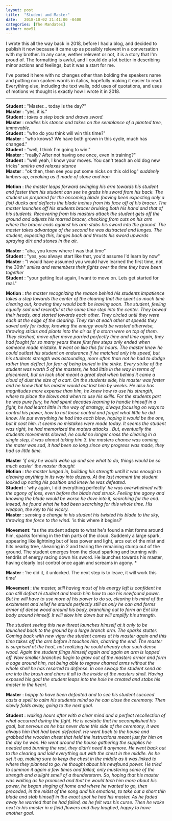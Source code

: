 ```yaml
---
layout: post
title:  "Student and Master"
date:   2018-10-02 21:41:00 -0400
categories: [The Mandates]
author: mov51
---
```

I wrote this all the way back in 2018, before I had a blog, and decided to publish it now because it came up as possibly relevent in a conversation with my brother. In any case, wether relevent or not, it is a story that I'm proud of. The formatting is awful, and I could do a lot better in describing minor actions and feelings, but it was a start for me.  

I've posted it here with no changes other than bolding the speakers name and putting non spoken words in italics, hopefully making it easier to read. Everything else, including the text walls, odd uses of quotations, and uses of motions vs thought is exactly how I wrote it in 2018. 

---

**Student** : "Master… today is the day?"  
**Master** : "yes, it is."  
**Student** : *takes a step back and draws sword.*  
**Master** : *readies his stance and takes on the semblance of a planted tree, immovable.*  
**Student** : "who do you think will win this time?"  
**Master** : "who knows? We have both grown in this cycle, much has changed."  
**Student** : "well, I think I'm going to win."  
**Master** : "really? After not having one once, even in training?"  
**Student** : "well yeah, I know your moves. You can't teach an old dog new tricks" *smirks and relaxes stance*  
**Master** : "ok then, then see you put some nicks on this old log" *suddenly limbers up, creaking as if made of stone and iron*  

**Motion** : *the master leaps forward swinging his arm towards his student and faster than his student can see he grabs his sword from his back. The student un prepared for the oncoming blade (having been expecting only a fist) ducks and deflects the blade inches from his face off of his bracer. The master launches off his students bracer bruising both his hand and that of his students. Recovering from his masters attack the student gets off the ground and adjusts his marred bracer, checking from cuts on his arm where the bracer ends against his arm stabs his sword into the ground. The master takes advantage of the second he was distracted and lunges. The student, expecting this, lunges back and thrusts his sword upwards spraying dirt and stones in the air.*

**Master** : "aha, you knew where I was that time"  
**Student** : "yes, you always start like that, you'd assume I'd learn by now"  
**Master** : "I would have assumed you would have learned the first time, not the 30th" *smiles and remembers their fights over the time they have been together*  
**Student** : "your getting lost again, I want to move on. Lets get started for real."  

**Motion** : *the master recognizing the reason behind his students impatience takes a step towards the center of the clearing that the spent so much time clearing out, knowing they would both be leaving soon. The student, feeling equally sad and resentful at the same time step into the center. They bowed their heads, and started towards each other. They circled until they were each at the edge of the clearing. They ran at each other at speeds they saved only for today, knowing the energy would be wasted otherwise, throwing sticks and plants into the air as if a storm were on top of them. They clashed, move after move parried perfectly time and time again, they had fought for so many years these first few steps only ended when someone made mistake. It went on like this for hours. The master knew he could outlast his student on endurance if he matched only his speed, but his students strength was astounding, more often than not he had to dodge rather than deflect for fear of being buried in the strike. Every strike of the student was worth 5 of the masters, he had little in the way in terms of placement, but on luck shot meant a great deal when behind it came a cloud of dust the size of a cart. On the students side, his master was faster and he knew that his master would out last him by weeks. He also has magnitudes more expense than him, he knew how to use his strength, where to place the blows and when to use his skills. For the students part he was pure fury, he had spent decades learning to handle himself in a fight, he had learnt little in the way of strategy, always focusing on ways to control his power, how to not loose control and forget what little he did know. He put everything he had into each blow, hoping it would be the one, but it cost him. It seems no mistakes were made today. It seems the student was right, he had memorized the maters attacks . But, eventually the students movements slowed, he could no longer cross the clearing in a single step, it was almost taking him 3. the masters chance was coming, the mater was sad, it had been so long since any progress was made, they had so little time.*

**Master** *'if only he would wake up and see what to do, things would be so much easier' the master thought*  
**Motion** : *the master lunged in, building his strength untill it was enough to cleaving anything in its way into dozens. At the last moment the student looked up noting his position and knew he was defeated.*  
**Student** : 'why again, I did everything perfectly' *he was overwhelmed with the agony of loss, even before the blade had struck. Feeling the agony and knowing the blade would be worse he dove into it, searching for the end. Insead, he found what he had been searching for this whole time. His weapon, the key to his vicory.*  
**Master** : *sensing a change in his student his twisted his blade to the sky, throwing the force to the wind.* 'is this where it begins?'  

**Movement**: *as the student adapts to what he's found a mist forms around him, sparks forming in the thin parts of the cloud. Suddenly a large spark, appearing like lightning but of less power and light, arcs out of the mist and hits nearby tree, shearing in 2 and tearing the remaining stump out of the ground. The student emerges from the cloud sparking and burning with tendrils of energy racing down his sword. He launches towards his master, having clearly lost control once again and screams in agony. *

**Master** : 'he did it, it unlocked. The next step is to leave, it will work this time'  

**Movement** : *the master, still having most of his energy left is confident he can still defeat hi student and teach him how to use his newfound power. But he will have to use more of his power to do so, clearing his mind of the excitement and relief he stands perfectly still as only he can and forms armor of dense wood around his body, branching out to form an Ent like body around himself. It will slow him down but will amplify his strength.*  

*The student seeing this new threat launches himself at it only to be launched back to the ground by a large branch arm. The sparks stutter. Coming back with new vigor the student comes at his master again and this time takes off the arm before it touches him, charring the end. The master is surprised at the heat, not realizing he could already char such dense wood. Again the student flings himself again and again an arm is lopped off. Now smaller branches begin to grow out of the masters armor and form a cage around him, not being able to regrow charred arms without the whole shell he has resorted to defense. In one swoop the student send an arc into the brush and chars it all to the inside of the masters shell. Having exposed his goal the student leaps into the hole he created and stabs his master in the heart.*  

**Master** : *happy to have been defeated and to see his student succeed casts a spell to calm his students mind so he can close the ceremony. Then slowly folds away, going to the next goal.*  

**Student** : *waking hours after with a clear mind and a perfect recollection of what occurred during the fight. He is ecstatic that he accomplished his goal, but nervous as he has never done this side of the ceremony, it was always him that had been defeated. He went back to the house and grabbed the wooden chest that held the instructions meant just for him on the day he won. He went around the house gathering the supplies he needed  and burning the rest, they didn't need it anymore. He went back out to the clearing and laid everything out with the chest in the middle. As he set it up, making sure to keep the chest in the middle as it was linked to where they planned to go, he thought about his newfound power. He tried to summon it again a few times and failed, only mustering some of the strength and a slight smell of a thunderstorm. So, hoping that his master was waiting as he promised and that he would tach him more about his power, he began singing of home and where he wanted to go, then preceded, in the midst of the song and his emotions, to take out a short thin blade and stab himself in the exact spot he had his master. As he faded away he worried that he had failed, as he felt was his curse. Then he woke next to his master in a field flowers and they laughed, happy to have another goal.*  